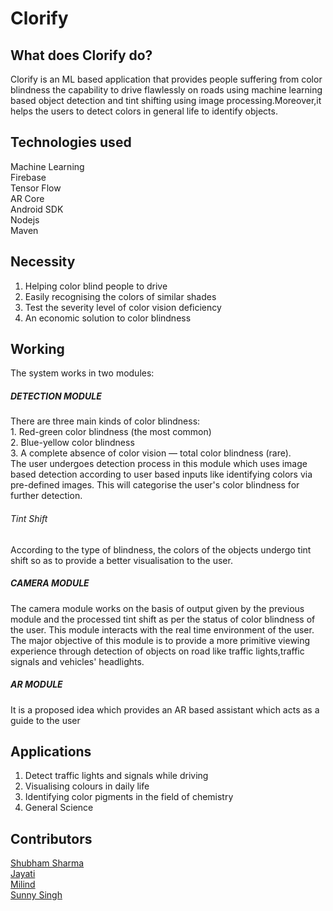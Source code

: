 # Clorify
## What does Clorify do?
Clorify is an ML based application that provides people suffering from color blindness the capability to drive flawlessly on roads using machine learning based object detection and tint shifting using image processing.Moreover,it helps the users to detect colors in general life to identify objects.

## Technologies used
Machine Learning <br> 
Firebase <br> 
Tensor Flow <br>
AR Core <br>
Android SDK <br>
Nodejs <br>
Maven <br>

## Necessity
1. Helping color blind people to drive 
2. Easily recognising the colors of similar shades
3. Test the severity level of color vision deficiency
4. An economic solution to color blindness

## Working
The system works in two modules:
##### DETECTION MODULE
There are three main kinds of color blindness:<br> 1. Red-green color blindness (the most common)<br> 2. Blue-yellow color blindness <br>3. A complete absence of color vision — total color blindness (rare). <br>The user undergoes detection process in this module which uses image based detection according to user based inputs like identifying colors via pre-defined images. This will categorise the user's color blindness for further detection.
###### Tint Shift
According to the type of blindness, the colors of the objects undergo tint shift so as to provide a better visualisation to the user.
##### CAMERA MODULE
The camera module works on the basis of output given by the previous module and the processed tint shift as per the status of color blindness of the user. This module interacts with the real time environment of the user. The major objective of this module is to provide a more primitive viewing experience through detection of objects on road like traffic lights,traffic signals and vehicles' headlights.
##### AR MODULE
It is a proposed idea which provides an AR based assistant which acts as a guide to the user

## Applications
1. Detect traffic lights and signals while driving
2. Visualising colours in daily life
3. Identifying color pigments in the field of chemistry
4. General Science

## Contributors
[Shubham Sharma](github.com/shubham0008)<br>
[Jayati](github.com/jayati2016)<br>
[Milind](github.com/milindbishnoi)<br>
[Sunny Singh](github.com/sunburn21)<br>
